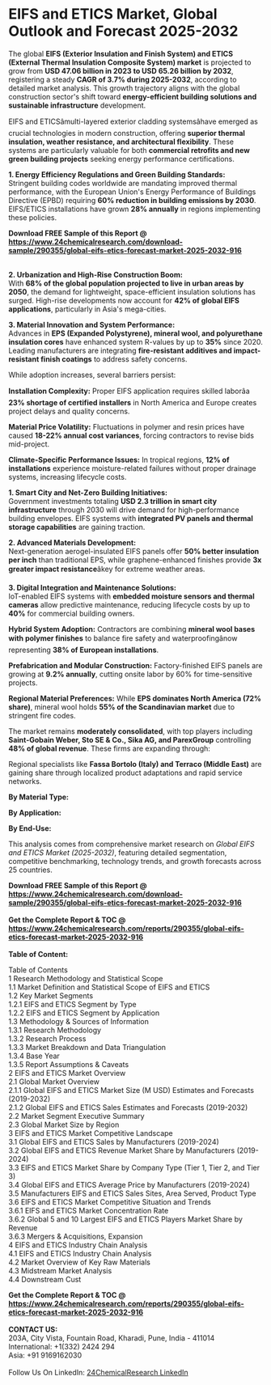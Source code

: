 <h1>EIFS and ETICS Market, Global Outlook and Forecast 2025-2032</h1><p>The global <strong>EIFS (Exterior Insulation and Finish System) and ETICS (External Thermal Insulation Composite System) market</strong> is projected to grow from <strong>USD 47.06 billion in 2023 to USD 65.26 billion by 2032</strong>, registering a steady <strong>CAGR of 3.7% during 2025-2032</strong>, according to detailed market analysis. This growth trajectory aligns with the global construction sector's shift toward <strong>energy-efficient building solutions and sustainable infrastructure</strong> development.</p><p>EIFS and ETICSâmulti-layered exterior cladding systemsâhave emerged as crucial technologies in modern construction, offering <strong>superior thermal insulation, weather resistance, and architectural flexibility</strong>. These systems are particularly valuable for both <strong>commercial retrofits and new green building projects</strong> seeking energy performance certifications.</p><p><strong>1. Energy Efficiency Regulations and Green Building Standards:</strong><br>
Stringent building codes worldwide are mandating improved thermal performance, with the European Union's Energy Performance of Buildings Directive (EPBD) requiring <strong>60% reduction in building emissions by 2030</strong>. EIFS/ETICS installations have grown <strong>28% annually</strong> in regions implementing these policies.</p><div><b>Download FREE Sample of this Report @ 
            <a href="https://www.24chemicalresearch.com/download-sample/290355/global-eifs-etics-forecast-market-2025-2032-916">
            https://www.24chemicalresearch.com/download-sample/290355/global-eifs-etics-forecast-market-2025-2032-916</a></b></div><br><p><strong>2. Urbanization and High-Rise Construction Boom:</strong><br>
With <strong>68% of the global population projected to live in urban areas by 2050</strong>, the demand for lightweight, space-efficient insulation solutions has surged. High-rise developments now account for <strong>42% of global EIFS applications</strong>, particularly in Asia's mega-cities.</p><p><strong>3. Material Innovation and System Performance:</strong><br>
Advances in <strong>EPS (Expanded Polystyrene), mineral wool, and polyurethane insulation cores</strong> have enhanced system R-values by up to <strong>35%</strong> since 2020. Leading manufacturers are integrating <strong>fire-resistant additives and impact-resistant finish coatings</strong> to address safety concerns.</p><p>While adoption increases, several barriers persist:</p><p><strong>Installation Complexity:</strong> Proper EIFS application requires skilled laborâa <strong>23% shortage of certified installers</strong> in North America and Europe creates project delays and quality concerns.</p><p><strong>Material Price Volatility:</strong> Fluctuations in polymer and resin prices have caused <strong>18-22% annual cost variances</strong>, forcing contractors to revise bids mid-project.</p><p><strong>Climate-Specific Performance Issues:</strong> In tropical regions, <strong>12% of installations</strong> experience moisture-related failures without proper drainage systems, increasing lifecycle costs.</p><p><strong>1. Smart City and Net-Zero Building Initiatives:</strong><br>
Government investments totaling <strong>USD 2.3 trillion in smart city infrastructure</strong> through 2030 will drive demand for high-performance building envelopes. EIFS systems with <strong>integrated PV panels and thermal storage capabilities</strong> are gaining traction.</p><p><strong>2. Advanced Materials Development:</strong><br>
Next-generation aerogel-insulated EIFS panels offer <strong>50% better insulation per inch</strong> than traditional EPS, while graphene-enhanced finishes provide <strong>3x greater impact resistance</strong>âkey for extreme weather areas.</p><p><strong>3. Digital Integration and Maintenance Solutions:</strong><br>
IoT-enabled EIFS systems with <strong>embedded moisture sensors and thermal cameras</strong> allow predictive maintenance, reducing lifecycle costs by up to <strong>40%</strong> for commercial building owners.</p><p><strong>Hybrid System Adoption:</strong> Contractors are combining <strong>mineral wool bases with polymer finishes</strong> to balance fire safety and waterproofingânow representing <strong>38% of European installations</strong>.</p><p><strong>Prefabrication and Modular Construction:</strong> Factory-finished EIFS panels are growing at <strong>9.2% annually</strong>, cutting onsite labor by 60% for time-sensitive projects.</p><p><strong>Regional Material Preferences:</strong> While <strong>EPS dominates North America (72% share)</strong>, mineral wool holds <strong>55% of the Scandinavian market</strong> due to stringent fire codes.</p><p>The market remains <strong>moderately consolidated</strong>, with top players including <strong>Saint-Gobain Weber, Sto SE &amp; Co., Sika AG, and ParexGroup</strong> controlling <strong>48% of global revenue</strong>. These firms are expanding through:</p><p>Regional specialists like <strong>Fassa Bortolo (Italy) and Terraco (Middle East)</strong> are gaining share through localized product adaptations and rapid service networks.</p><p><strong>By Material Type:</strong></p><p><strong>By Application:</strong></p><p><strong>By End-Use:</strong></p><p>This analysis comes from comprehensive market research on <em>Global EIFS and ETICS Market (2025-2032)</em>, featuring detailed segmentation, competitive benchmarking, technology trends, and growth forecasts across 25 countries.</p><div><b>Download FREE Sample of this Report @ 
            <a href="https://www.24chemicalresearch.com/download-sample/290355/global-eifs-etics-forecast-market-2025-2032-916">
            https://www.24chemicalresearch.com/download-sample/290355/global-eifs-etics-forecast-market-2025-2032-916</a></b></div><br><div><b>Get the Complete Report & TOC @ 
            <a href="https://www.24chemicalresearch.com/reports/290355/global-eifs-etics-forecast-market-2025-2032-916">
            https://www.24chemicalresearch.com/reports/290355/global-eifs-etics-forecast-market-2025-2032-916</a></b></div><br>
            <b>Table of Content:</b><p>Table of Contents<br />
1 Research Methodology and Statistical Scope<br />
1.1 Market Definition and Statistical Scope of EIFS and ETICS<br />
1.2 Key Market Segments<br />
1.2.1 EIFS and ETICS Segment by Type<br />
1.2.2 EIFS and ETICS Segment by Application<br />
1.3 Methodology & Sources of Information<br />
1.3.1 Research Methodology<br />
1.3.2 Research Process<br />
1.3.3 Market Breakdown and Data Triangulation<br />
1.3.4 Base Year<br />
1.3.5 Report Assumptions & Caveats<br />
2 EIFS and ETICS Market Overview<br />
2.1 Global Market Overview<br />
2.1.1 Global EIFS and ETICS Market Size (M USD) Estimates and Forecasts (2019-2032)<br />
2.1.2 Global EIFS and ETICS Sales Estimates and Forecasts (2019-2032)<br />
2.2 Market Segment Executive Summary<br />
2.3 Global Market Size by Region<br />
3 EIFS and ETICS Market Competitive Landscape<br />
3.1 Global EIFS and ETICS Sales by Manufacturers (2019-2024)<br />
3.2 Global EIFS and ETICS Revenue Market Share by Manufacturers (2019-2024)<br />
3.3 EIFS and ETICS Market Share by Company Type (Tier 1, Tier 2, and Tier 3)<br />
3.4 Global EIFS and ETICS Average Price by Manufacturers (2019-2024)<br />
3.5 Manufacturers EIFS and ETICS Sales Sites, Area Served, Product Type<br />
3.6 EIFS and ETICS Market Competitive Situation and Trends<br />
3.6.1 EIFS and ETICS Market Concentration Rate<br />
3.6.2 Global 5 and 10 Largest EIFS and ETICS Players Market Share by Revenue<br />
3.6.3 Mergers & Acquisitions, Expansion<br />
4 EIFS and ETICS Industry Chain Analysis<br />
4.1 EIFS and ETICS Industry Chain Analysis<br />
4.2 Market Overview of Key Raw Materials<br />
4.3 Midstream Market Analysis<br />
4.4 Downstream Cust</p><div><b>Get the Complete Report & TOC @ 
            <a href="https://www.24chemicalresearch.com/reports/290355/global-eifs-etics-forecast-market-2025-2032-916">
            https://www.24chemicalresearch.com/reports/290355/global-eifs-etics-forecast-market-2025-2032-916</a></b></div><br><b>CONTACT US:</b><br>
            203A, City Vista, Fountain Road, Kharadi, Pune, India - 411014<br>
            International: +1(332) 2424 294<br>
            Asia: +91 9169162030 <br><br>
            Follow Us On LinkedIn: <a href="https://www.linkedin.com/company/24chemicalresearch/">24ChemicalResearch LinkedIn</a>